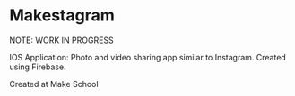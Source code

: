 # Makestagram

NOTE: WORK IN PROGRESS

IOS Application: Photo and video sharing app similar to Instagram. Created using Firebase.

Created at Make School
